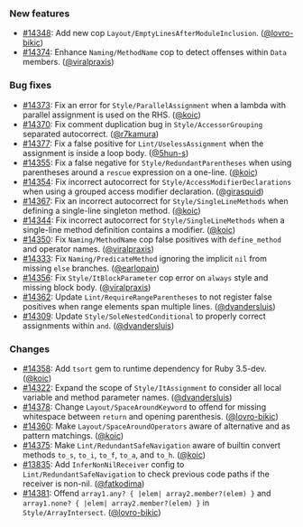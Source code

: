 ### New features

* [#14348](https://github.com/rubocop/rubocop/pull/14348): Add new cop `Layout/EmptyLinesAfterModuleInclusion`. ([@lovro-bikic][])
* [#14374](https://github.com/rubocop/rubocop/pull/14374): Enhance `Naming/MethodName` cop to detect offenses within `Data` members. ([@viralpraxis][])

### Bug fixes

* [#14373](https://github.com/rubocop/rubocop/pull/14373): Fix an error for `Style/ParallelAssignment` when a lambda with parallel assignment is used on the RHS. ([@koic][])
* [#14370](https://github.com/rubocop/rubocop/issues/14370): Fix comment duplication bug in `Style/AccessorGrouping` separated autocorrect. ([@r7kamura][])
* [#14377](https://github.com/rubocop/rubocop/pull/14377): Fix a false positive for `Lint/UselessAssignment` when the assignment is inside a loop body. ([@5hun-s][])
* [#14355](https://github.com/rubocop/rubocop/pull/14355): Fix a false negative for `Style/RedundantParentheses` when using parentheses around a `rescue` expression on a one-line. ([@koic][])
* [#14354](https://github.com/rubocop/rubocop/pull/14354): Fix incorrect autocorrect for `Style/AccessModifierDeclarations` when using a grouped access modifier declaration. ([@girasquid][])
* [#14367](https://github.com/rubocop/rubocop/issues/14367): Fix an incorrect autocorrect for `Style/SingleLineMethods` when defining a single-line singleton method. ([@koic][])
* [#14344](https://github.com/rubocop/rubocop/issues/14344): Fix incorrect autocorrect for `Style/SingleLineMethods` when a single-line method definition contains a modifier. ([@koic][])
* [#14350](https://github.com/rubocop/rubocop/issues/14350): Fix `Naming/MethodName` cop false positives with `define_method` and operator names. ([@viralpraxis][])
* [#14333](https://github.com/rubocop/rubocop/issues/14333): Fix `Naming/PredicateMethod` ignoring the implicit `nil` from missing `else` branches. ([@earlopain][])
* [#14356](https://github.com/rubocop/rubocop/pull/14356): Fix `Style/ItBlockParameter` cop error on `always` style and missing block body. ([@viralpraxis][])
* [#14362](https://github.com/rubocop/rubocop/issues/14362): Update `Lint/RequireRangeParentheses` to not register false positives when range elements span multiple lines. ([@dvandersluis][])
* [#14309](https://github.com/rubocop/rubocop/issues/14309): Update `Style/SoleNestedConditional` to properly correct assignments within `and`. ([@dvandersluis][])

### Changes

* [#14358](https://github.com/rubocop/rubocop/pull/14358): Add `tsort` gem to runtime dependency for Ruby 3.5-dev. ([@koic][])
* [#14322](https://github.com/rubocop/rubocop/issues/14322): Expand the scope of `Style/ItAssignment` to consider all local variable and method parameter names. ([@dvandersluis][])
* [#14378](https://github.com/rubocop/rubocop/pull/14378): Change `Layout/SpaceAroundKeyword` to offend for missing whitespace between `return` and opening parenthesis. ([@lovro-bikic][])
* [#14360](https://github.com/rubocop/rubocop/pull/14360): Make `Layout/SpaceAroundOperators` aware of alternative and as pattern matchings. ([@koic][])
* [#14375](https://github.com/rubocop/rubocop/pull/14375): Make `Lint/RedundantSafeNavigation` aware of builtin convert methods `to_s`, `to_i`, `to_f`, `to_a`, and `to_h`. ([@koic][])
* [#13835](https://github.com/rubocop/rubocop/issues/13835): Add `InferNonNilReceiver` config to `Lint/RedundantSafeNavigation` to check previous code paths if the receiver is non-nil. ([@fatkodima][])
* [#14381](https://github.com/rubocop/rubocop/pull/14381): Offend `array1.any? { |elem| array2.member?(elem) }` and `array1.none? { |elem| array2.member?(elem) }` in `Style/ArrayIntersect`. ([@lovro-bikic][])

[@lovro-bikic]: https://github.com/lovro-bikic
[@viralpraxis]: https://github.com/viralpraxis
[@koic]: https://github.com/koic
[@r7kamura]: https://github.com/r7kamura
[@5hun-s]: https://github.com/5hun-s
[@girasquid]: https://github.com/girasquid
[@earlopain]: https://github.com/earlopain
[@dvandersluis]: https://github.com/dvandersluis
[@fatkodima]: https://github.com/fatkodima

